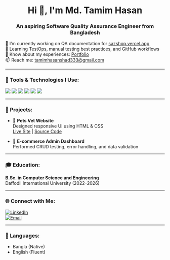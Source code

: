 <h1 align="center">Hi 👋, I'm Md. Tamim Hasan</h1>
<h3 align="center">An aspiring Software Quality Assurance Engineer from Bangladesh</h3>

🔭 I’m currently working on QA documentation for [sazshop.vercel.app](https://sazshop.vercel.app)  
🌱 Learning TestOps, manual testing best practices, and GitHub workflows  
📄 Know about my experiences: [Portfolio](https://your-portfolio-link.com)  
📫 Reach me: tamimhasanshad333@gmail.com

---

### 🧰 Tools & Technologies I Use:
<p align="left">
  <img src="https://img.shields.io/badge/-Manual%20Testing-blue?style=flat"/>
  <img src="https://img.shields.io/badge/-Jira-0052CC?style=flat&logo=jira&logoColor=white"/>
  <img src="https://img.shields.io/badge/-Trello-0079BF?style=flat&logo=trello&logoColor=white"/>
  <img src="https://img.shields.io/badge/-Postman-FF6C37?style=flat&logo=postman&logoColor=white"/>
  <img src="https://img.shields.io/badge/-GitHub-181717?style=flat&logo=github&logoColor=white"/>
  <img src="https://img.shields.io/badge/-VSCode-007ACC?style=flat&logo=visual-studio-code&logoColor=white"/>
</p>

---

### 📌 Projects:
- 🐾 **Pets Vet Website**  
  Designed responsive UI using HTML & CSS  
  [Live Site](https://petsvet-frontend.vercel.app) | [Source Code](https://github.com/Tamim-hasan12/Manual-QA-Docs)

- 🛒 **E-commerce Admin Dashboard**  
  Performed CRUD testing, error handling, and data validation

---

### 🎓 Education:
**B.Sc. in Computer Science and Engineering**  
Daffodil International University (2022–2026)

---

### 🌐 Connect with Me:
[![LinkedIn](https://img.shields.io/badge/-LinkedIn-blue?style=flat&logo=linkedin)](https://linkedin.com/in/tamim-hasan)  
[![Email](https://img.shields.io/badge/-Email-red?style=flat&logo=gmail)](mailto:tamimhasanshad333@gmail.com)

---

### 💬 Languages:
- Bangla (Native)  
- English (Fluent)

